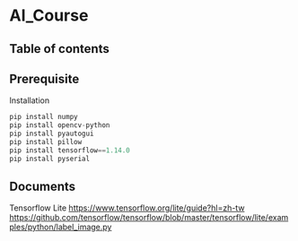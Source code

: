 # AI_Course

## Table of contents


## Prerequisite

Installation
```python
pip install numpy
pip install opencv-python
pip install pyautogui
pip install pillow
pip install tensorflow==1.14.0
pip install pyserial
```

## Documents
Tensorflow Lite
https://www.tensorflow.org/lite/guide?hl=zh-tw
https://github.com/tensorflow/tensorflow/blob/master/tensorflow/lite/examples/python/label_image.py
